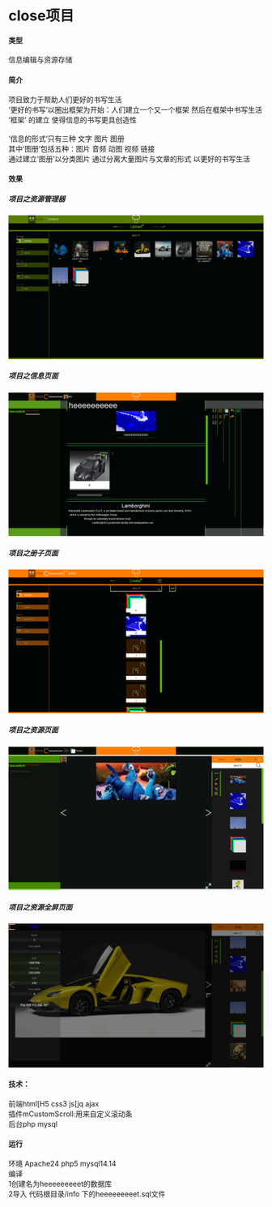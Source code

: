 # close项目

#### 类型
信息编辑与资源存储	

#### 简介
项目致力于帮助人们更好的书写生活<br>
‘更好的书写’以圈出框架为开始：人们建立一个又一个框架 然后在框架中书写生活<br>
‘框架’ 的建立 使得信息的书写更具创造性<br><br>
‘信息的形式’只有三种 文字 图片 图册<br>
其中‘图册’包括五种：图片 音频 动图 视频 链接<br>
通过建立‘图册’以分类图片 通过分离大量图片与文章的形式 以更好的书写生活<br>	

#### 效果
##### 项目之资源管理器<br>
![项目之资源管理器](https://github.com/HEEEEEEE/code/raw/master/image/close_filebox.png)<br>		
##### 项目之信息页面<br>
![项目之信息页面](https://github.com/HEEEEEEE/code/raw/master/image/close_info.png)<br>
##### 项目之册子页面<br>
![项目之册子页面](https://github.com/HEEEEEEE/code/raw/master/image/close_album.png)<br>
##### 项目之资源页面<br>
![项目之资源页面](https://github.com/HEEEEEEE/code/raw/master/image/close_source.png)<br>
##### 项目之资源全屏页面<br>
![项目之资源全屏页面](https://github.com/HEEEEEEE/code/raw/master/image/close_sourceFullscreen.png)<br>

#### 技术：
前端html[H5 css3 js[jq ajax<br>
插件mCustomScroll:用来自定义滚动条<br>
后台php mysql<br>

#### 运行
环境 Apache24 php5 mysql14.14<br>
编译 <br>
1创建名为heeeeeeeeet的数据库<br> 
2导入 代码根目录/info 下的heeeeeeeeet.sql文件

	
	
	
			